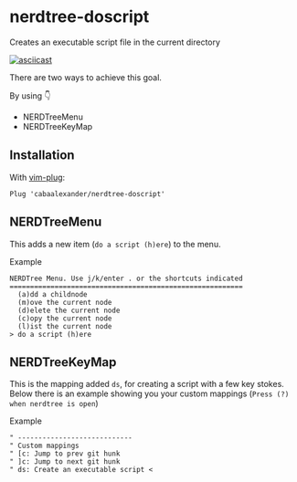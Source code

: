 # nerdtree-doscript

Creates an executable script file in the current directory

[![asciicast](https://asciinema.org/a/HdEibWvP1VGin0o2pHV7U6jm5.svg)](https://asciinema.org/a/HdEibWvP1VGin0o2pHV7U6jm5)

There are two ways to achieve this goal.

By using 👇

- NERDTreeMenu
- NERDTreeKeyMap

## Installation

With [vim-plug](https://github.com/junegunn/vim-plug):

```vim
Plug 'cabaalexander/nerdtree-doscript'
```

## NERDTreeMenu

This adds a new item (`do a script (h)ere`) to the menu.

Example

```
NERDTree Menu. Use j/k/enter . or the shortcuts indicated
=========================================================
  (a)dd a childnode
  (m)ove the current node
  (d)elete the current node
  (c)opy the current node
  (l)ist the current node
> do a script (h)ere
```

## NERDTreeKeyMap

This is the mapping added `ds`, for creating a script with a few key stokes. Below
there is an example showing you your custom mappings (`Press (?) when
nerdtree is open`)

Example

```
" ----------------------------
" Custom mappings
" [c: Jump to prev git hunk
" ]c: Jump to next git hunk
" ds: Create an executable script <
```
